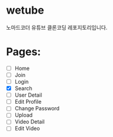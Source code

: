 # wetube
 노마드코더 유튜브 클론코딩 레포지토리입니다.
# Pages:
- [ ] Home
- [ ] Join
- [ ] Login
- [x] Search
- [ ] User Detail
- [ ] Edit Profile
- [ ] Change Password
- [ ] Upload
- [ ] Video Detail
- [ ] Edit Video
